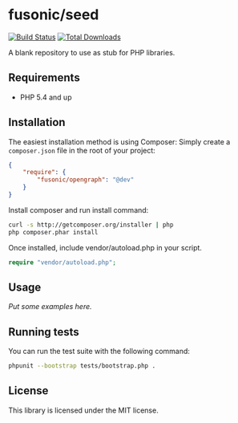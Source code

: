 # fusonic/seed

[![Build Status](https://travis-ci.org/fusonic/seed.png)](https://travis-ci.org/fusonic/seed)
[![Total Downloads](https://poser.pugx.org/fusonic/seed/downloads.png)](https://packagist.org/packages/fusonic/seed)

A blank repository to use as stub for PHP libraries.

## Requirements

* PHP 5.4 and up

## Installation

The easiest installation method is using Composer: Simply create a ```composer.json``` file in the root of your project:
``` json
{
    "require": {
        "fusonic/opengraph": "@dev"
    }
}
```

Install composer and run install command:
``` bash
curl -s http://getcomposer.org/installer | php
php composer.phar install
```

Once installed, include vendor/autoload.php in your script.

``` php
require "vendor/autoload.php";
```

## Usage

_Put some examples here._

## Running tests

You can run the test suite with the following command:

``` bash
phpunit --bootstrap tests/bootstrap.php .
```

## License

This library is licensed under the MIT license.
